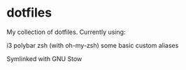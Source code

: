 # dotfiles

My collection of dotfiles. Currently using:

i3
polybar
zsh (with oh-my-zsh)
some basic custom aliases

Symlinked with GNU Stow
